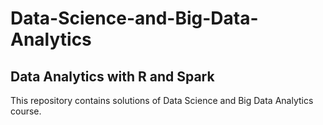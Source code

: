 # Data-Science-and-Big-Data-Analytics
Data Analytics with R and Spark
-------------------------------------
This repository contains solutions of Data Science and Big Data Analytics course.
